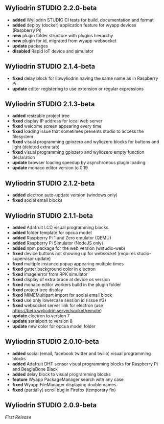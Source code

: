 ## Wyliodrin STUDIO 2.2.0-beta
  * **added** Wyliodrin STUDIO CI tests for build, documentation and format
  * **added** deploy (docker) application feature for wyapp devices (Raspberry Pi)
  * **new** plugin folder structure with plugins hierarchy
  * **new** plugin for id, migrated from wyapp-websocket
  * **update** packages
  * **disabled** Rapid IoT device and simulator 

## Wyliodrin STUDIO 2.1.4-beta
  * **fixed** delay block for libwyliodrin having the same name as in Raspberry Pi
  * **update** editor registering to use extension or regular expressions

## Wyliodrin STUDIO 2.1.3-beta
  * **added** resizable project tree
  * **fixed** display IP address for local web server
  * **fixed** welcome screen appearing every time
  * **fixed** loading issue that sometimes prevents studio to access the filesystem
  * **fixed** visual programming gpiozero and wyliozero blocks for buttons and light (deleted extra tab)
  * **fixed** visual programming gpiozero and wyliozero empty function declaration
  * **update** browser loading speedup by asynchronous plugin loading
  * **update** monaco editor version to 0.19

## Wyliodrin STUDIO 2.1.2-beta
  * **added** electron auto-update version (windows only)
  * **fixed** social email blocks
  
## Wyliodrin STUDIO 2.1.1-beta
  * **added** Adafruit LCD visual programming blocks
  * **added** folder template for opcua model
  * **added** Raspberry Pi 1 and Zero emulator (QEMU)
  * **added** Raspberry Pi Simulator (NodeJS only)
  * **added** npm package for the web version (wstudio-web)
  * **fixed** device buttons not showing up for websocket (requires studio-supervisor update)
  * **fixed** multiple instance popup appearing multiple times
  * **fixed** gutter background color in electron
  * **fixed** image error from RPK simulator
  * **fixed** display of extra brace at device os version
  * **fixed** monaco editor workers build in the plugin folder
  * **fixed** project tree display
  * **fixed** MIMEMultipart import for social email block
  * **fixed** use only lowercase session id (issue #3)
  * **fixed** websocket server link for electron (use https://beta.wyliodrin.server/socket/remote)
  * **update** electron to version 7
  * **update** serialport to version 8
  * **update** new color for opcua model folder

## Wyliodrin STUDIO 2.0.10-beta

  * **added** social (email, facebook twitter and twilio) visual programming blocks
  * **added** Adafruit DHT sensor visual programming blocks for Raspberry Pi and BeagleBone Black
  * **added** delay block to visual programming blocks
  * **feature** Wyapp PackageManager search with any case
  * **fixed** Wyapp FileManager displaying double names
  * **fixed** (partially) scroll bug in Firefox (temporary fix)

## Wyliodrin STUDIO 2.0.9-beta

*First Release*